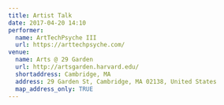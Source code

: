 ```yaml
---
title: Artist Talk
date: 2017-04-20 14:10
performer:
  name: ArtTechPsyche III
  url: https://arttechpsyche.com/
venue:
  name: Arts @ 29 Garden
  url: http://artsgarden.harvard.edu/
  shortaddress: Cambridge, MA
  address: 29 Garden St, Cambridge, MA 02138, United States
  map_address_only: TRUE
---
```

